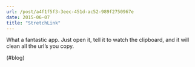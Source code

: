 ```yaml
---
url: /post/a4f1f5f3-3eec-451d-ac52-989f2750967e
date: 2015-06-07
title: "StretchLink"
---
```


What a fantastic app. Just open it, tell it to watch the clipboard, and it will clean all the url&#8217;s you copy.



(#blog)